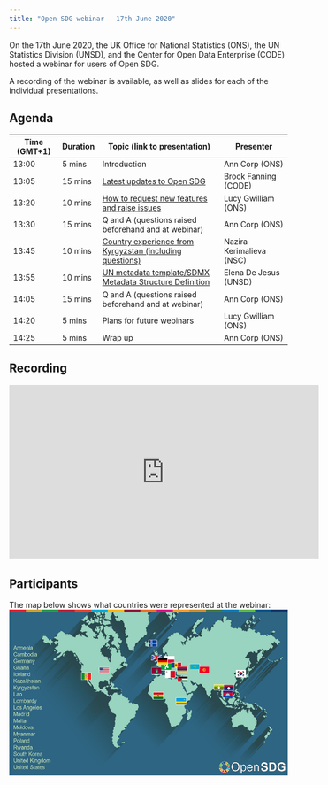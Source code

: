 ```yaml
---
title: "Open SDG webinar - 17th June 2020"
---
```


On the 17th June 2020, the UK Office for National Statistics (ONS), the UN Statistics Division (UNSD), and the Center for Open Data Enterprise (CODE) hosted a webinar for users of Open SDG.

A recording of the webinar is available, as well as slides for each of the individual presentations.

## Agenda

|Time (GMT+1)|Duration|Topic (link to presentation)|Presenter|
|------------|--------|-----|---------|
|13:00|5 mins|Introduction|Ann Corp (ONS)|
|13:05|15 mins|[Latest updates to Open SDG](/assets/documents/webinar_17-June-2020/Open-SDG-webinar-open-sdg-updates.pdf)|Brock Fanning (CODE)|
|13:20|10 mins|[How to request new features and raise issues](/assets/documents/webinar_17-June-2020/Open-SDG-webinar-request-new-features-raise-issues-slides.pdf)|Lucy Gwilliam (ONS)|
|13:30|15 mins|Q and A (questions raised beforehand and at webinar)|Ann Corp (ONS)|
|13:45|10 mins|[Country experience from Kyrgyzstan (including questions)](/assets/documents/webinar_17-June-2020/Open-SDG-webinar-Kyrgyzstan-country-experience-slides.pdf)|Nazira Kerimalieva (NSC)|
|13:55|10 mins|[UN metadata template/SDMX Metadata Structure Definition](/assets/documents/webinar_17-June-2020/Open-SDG-webinar-UN-metadata-template-SDMX-MSD-slides.pdf)|Elena De Jesus (UNSD)|
|14:05|15 mins|Q and A (questions raised beforehand and at webinar)|Ann Corp (ONS)|
|14:20|5 mins|Plans for future webinars|Lucy Gwilliam (ONS)|
|14:25|5 mins|Wrap up|Ann Corp (ONS)|

## Recording

<iframe width="560" height="315" src="https://www.youtube.com/embed/OIV69mZm40g" frameborder="0" allow="accelerometer; autoplay; encrypted-media; gyroscope; picture-in-picture" allowfullscreen></iframe>

## Participants

The map below shows what countries were represented at the webinar:
<img src="/assets/documents/webinar_17-June-2020/Open-SDG-webinar-countries-map.png" alt="Image showing what countries were represented at the webinar: Armenia, Cambodia, Germany, Ghana, Iceland, Kazakhstan, Kyrgyzstan, Lao, Lombardy, Los Angeles, Madrid, Malta, Moldova, Myanmar, Poland, Rwanda, South Korea, United Kingdom, United States" height="300px">
